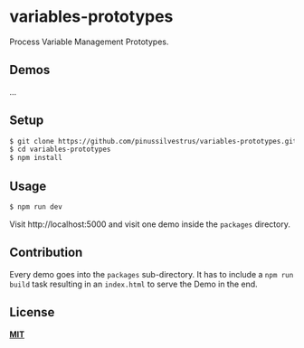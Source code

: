 # variables-prototypes

Process Variable Management Prototypes.

## Demos

...

## Setup

```bash
$ git clone https://github.com/pinussilvestrus/variables-prototypes.git
$ cd variables-prototypes
$ npm install
```

## Usage

```bash
$ npm run dev
```

Visit http://localhost:5000 and visit one demo inside the `packages` directory.

## Contribution

Every demo goes into the `packages` sub-directory. It has to include a `npm run build` task resulting in an `index.html` to serve the Demo in the end. 

## License

[**MIT**](./LICENSE)
